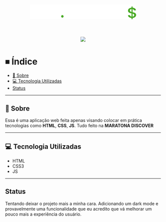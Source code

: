 <h1 align = "center">
    <img src="assets/logo.svg">
</h1>
<h1 align = "center">
    <img src="https://ik.imagekit.io/gustavomont3/dev_finances_D_DY2-NYp.gif">
</h1>

# ⏹ Índice
  - [🎇 Sobre](#-sobre)
  - [💻 Tecnologia Utilizadas](#-tecnologia-utilizadas)
  - [Status]()

---
## 🎇 Sobre
<span>Essa é uma aplicação web feita apenas visando colocar em prática tecnologias como **HTML**, **CSS**, **JS**. Tudo feito na **MARATONA DISCOVER**</span>


    
---

## 💻 Tecnologia Utilizadas
- HTML
- CSS3
- JS

---
## Status
Tentando deixar o projeto mais a minha cara. Adicionando um dark mode e provavelmente uma funcionalidade que eu acredito que vá melhorar um pouco mais a experiência do usuário.



